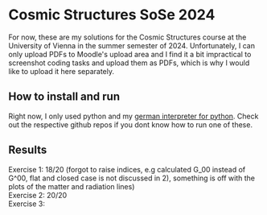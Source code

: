 # Cosmic Structures SoSe 2024
For now, these are my solutions for the Cosmic Structures course at the University of Vienna in the summer semester of 2024. Unfortunately, I can only upload PDFs to Moodle's upload area and I find it a bit impractical to screenshot coding tasks and upload them as PDFs, which is why I would like to upload it here separately.
## How to install and run
Right now, I only used python and my [german interpreter for python](https://github.com/actopozipc/German-Python-Interpreter). Check out the respective github repos if you dont know how to run one of these.
## Results
Exercise 1: 18/20 (forgot to raise indices, e.g calculated G_00 instead of G^00, flat and closed case is not discussed in 2), something is off with the plots of the matter and radiation lines)  
Exercise 2: 20/20  
Exercise 3:
